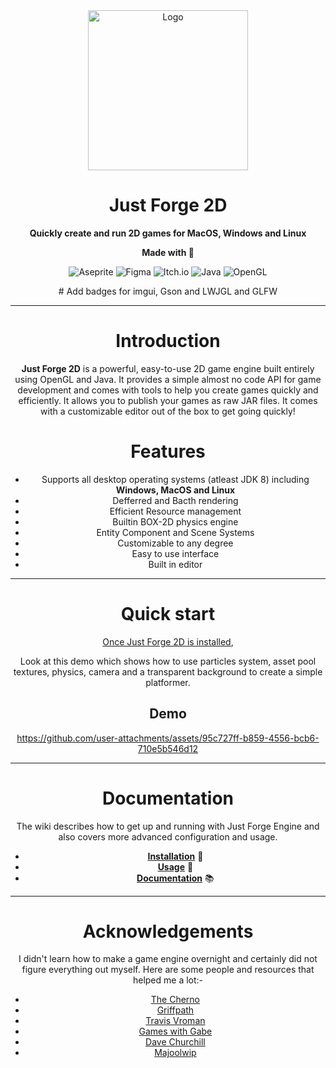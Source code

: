 <div align="center">
  
<img src="https://github.com/user-attachments/assets/99d21ac3-ba5f-422c-a119-64b0b55edb39" alt="Logo" width="256" />

# Just Forge 2D

**Quickly create and run 2D games for MacOS, Windows and Linux**

**Made with 💝**

<p align="center">
  <img alt="Aseprite" src="https://img.shields.io/badge/Aseprite-FFFFFF?style=for-the-badge&logo=Aseprite&logoColor=#7D929E">
  <img alt="Figma" src="https://img.shields.io/badge/figma-%23F24E1E.svg?style=for-the-badge&logo=figma&logoColor=white">
  <img alt="Itch.io" src="https://img.shields.io/badge/Itch-%23FF0B34.svg?style=for-the-badge&logo=Itch.io&logoColor=white">
  <img alt="Java" src="https://img.shields.io/badge/java-%23ED8B00.svg?style=for-the-badge&logo=openjdk&logoColor=white">
  <img alt="OpenGL" src="https://img.shields.io/badge/OpenGL-%23FFFFFF.svg?style=for-the-badge&logo=opengl">
</p>
# Add badges for imgui, Gson and LWJGL and GLFW

***

# Introduction

**Just Forge 2D** is a powerful, easy-to-use 2D game engine built entirely using OpenGL and Java. It provides a simple almost no code API for game development and comes with tools to help you create games quickly and efficiently. It allows you to publish your games as raw JAR files. It comes with a customizable editor out of the box to get going quickly!

# Features

- Supports all desktop operating systems (atleast JDK 8) including **Windows, MacOS and Linux**
- Defferred and Bacth rendering
- Efficient Resource management
- Builtin BOX-2D physics engine
- Entity Component and Scene Systems
- Customizable to any degree
- Easy to use interface
- Built in editor
  
***

# Quick start

[Once Just Forge 2D is installed](https://github.com/Asher-Ul-Haque/Just_Forge_2D/wiki), 

Look at this demo which shows how to use particles system, asset pool textures, physics, camera and a transparent background to create a simple platformer.

## Demo

<div align="center">


https://github.com/user-attachments/assets/95c727ff-b859-4556-bcb6-710e5b546d12


</div>

***

# Documentation

The wiki describes how to get up and running with Just Forge Engine and also covers more advanced configuration and usage.

- [**Installation**](https://github.com/Asher-Ul-Haque/Just_Forge_2D/wiki/Installation) 💾
- [**Usage**](https://github.com/Asher-Ul-Haque/Just_Forge_2D/wiki/Usage) 🔧
- [**Documentation**](https://github.com/Asher-Ul-Haque/Just_Forge_2D/wiki/Documentation) 📚️

***

# Acknowledgements

I didn't learn how to make a game engine overnight and certainly did not figure everything out myself. Here are some people and resources that helped me a lot:-

- [The Cherno](https://github.com/TheCherno)
- [Griffpath](https://www.youtube.com/user/griffpatch)
- [Travis Vroman](https://github.com/travisvroman)
- [Games with Gabe](https://github.com/ambrosiogabe)
- [Dave Churchill](https://github.com/davechurchill)
- [Majoolwip](https://www.youtube.com/@majoolwip9513)
